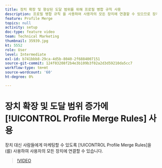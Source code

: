 ```yaml
---
title: 장치 확장 및 향상된 도달 범위를 위해 프로필 병합 규칙 사용
description: 프로필 병합 규칙 을 사용하여 사용자의 모든 장치에 연결할 수 있으므로 장치 대신 사람에게 마케팅할 수 있습니다.
feature: Profile Merge
topics: null
activity: setup
doc-type: feature video
team: Technical Marketing
thumbnail: 35939.jpg
kt: 5552
role: User
level: Intermediate
exl-id: b741bbb8-29ca-4d5b-8040-2f6884007151
source-git-commit: 124f03208f2b4e3b109b3f02a2d3d59210da5cc7
workflow-type: tm+mt
source-wordcount: '60'
ht-degree: 0%

---
```


# 장치 확장 및 도달 범위 증가에 [!UICONTROL Profile Merge Rules] 사용

장치 대신 사람들에게 마케팅할 수 있도록 [!UICONTROL Profile Merge Rules]을(를) 사용하여 사용자의 모든 장치에 연결할 수 있습니다.

>[!VIDEO](https://video.tv.adobe.com/v/35939/?quality=12&learn=on)
